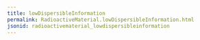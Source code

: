 ```yaml
---
title: lowDispersibleInformation
permalink: RadioactiveMaterial.lowDispersibleInformation.html
jsonid: radioactivematerial_lowdispersibleinformation
---
```

